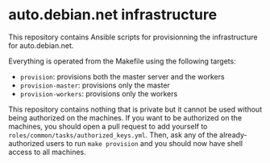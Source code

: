 # auto.debian.net infrastructure

This repository contains Ansible scripts for provisionning the infrastructure for auto.debian.net.

Everything is operated from the Makefile using the following targets:
 - ``provision``: provisions both the master server and the workers
 - ``provision-master``: provisions only the master
 - ``provision-workers``: provisions only the workers

This repository contains nothing that is private but it cannot be used without being authorized on the machines.
If you want to be authorized on the machines, you should open a pull request to add yourself to ``roles/common/tasks/authorized_keys.yml``.
Then, ask any of the already-authorized users to run ``make provision`` and you should now have shell access to all machines.
